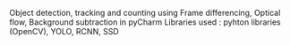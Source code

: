 Object detection, tracking and counting using Frame differencing, Optical flow, Background subtraction in pyCharm
Libraries used : pyhton libraries (OpenCV), YOLO, RCNN, SSD
